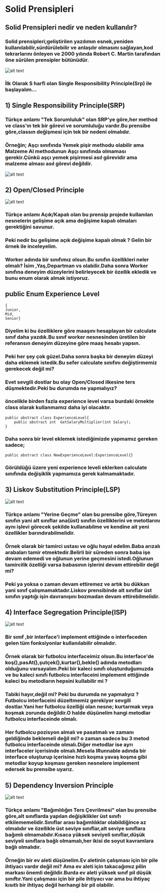 # Solid Prensipleri
## Solid Prensipleri nedir ve neden kullanılır?
### Solid prensipleri;geliştirilen yazılımın esnek,yeniden kullanılabilir,sürdürülebilir ve anlaşılır olmasını sağlayan,kod tekrarlarını önleyen ve 2000 yılında Robert C. Martin tarafından öne sürülen prensipler bütünüdür.

![alt text](https://dijitalseruven.com/wp-content/uploads/2021/02/SOLID-1024x341.jpg)
### İlk Olarak S harfi olan Single Responsibility Principle(Srp) ile başlayalım...
## 1) Single Responsibility Principle(SRP)

### Türkçe anlamı "Tek Sorumluluk" olan SRP'ye göre,her method ve class'ın tek bir görevi ve sorumluluğu vardır.Bu prensibe göre,classın değişmesi için tek bir nedeni olmalıdır.
### Örneğin; Aşçı sınıfında Yemek pişir methodu olabilir ama Malzeme Al methodunun Aşçı sınıfında olmaması gerekir.Çünkü aşçı yemek pişirmesi asıl görevidir ama malzeme alması asıl görevi değildir.

![alt text](https://uploads.toptal.io/blog/image/91846/toptal-blog-image-1449597577848-60a7b4874d676e754260b05866cf967f.jpg)

## 2) Open/Closed Principle
![alt text](https://yazilimcigenclik.com.tr/wp-content/uploads/2021/02/1_0MtFBmm6L2WVM04qCJOZPQ-1024x584.png)

### Türkçe anlamı Açık/Kapalı olan bu prensip projede kullanılan nesnelerin gelişime açık ama değişime kapalı olmaları gerektiğini savunur.
### Peki nedir bu gelişime açık değişime kapalı olmak ? Gelin bir örnek ile inceleyelim.
### Worker adında bir sınıfımız olsun.Bu sınıfın özellikleri neler olmalı? İsim ,Yaş,Departman vs olabilir.Daha sonra Worker sınıfına deneyim düzeylerini belirleyecek bir özellik ekledik ve bunu enum olarak almak istiyoruz.

## public Enum Experience Level 
```
{
Junior,
Mid,
Senior}
```
### Diyelim ki bu özelliklere göre maaşını hesaplayan bir calculate sınıf daha yazdık.Bu sınıf worker nesnesinden üretilen bir referansın deneyim düzeyine göre maaş hesabı yapsın.
### Peki her şey çok güzel.Daha sonra başka bir deneyim düzeyi daha eklemek istedik.Bu sefer calculate sınıfını değiştirmemiz gerekecek değil mi?

### Evet sevgili  dostlar bu olay Open/Closed ilkesine ters düşmektedir.Peki bu durumda ne yapmalıyız?

### öncelikle birden fazla experience level varsa burdaki örnekte class olarak kullanmamız daha iyi olacaktır.
```
public abstract class ExperienceLevel{
    public abstract int  GetSalaryMultiplier(int Salary);
}
```
### Daha sonra bir level eklemek istediğimizde yapmamız gereken sadece;

```
public abstract class NewExperienceLevel:ExperienceLevel{}
```
### Görüldüğü üzere yeni experience leveli eklerken calculate sınıfında değişiklik yapmamıza gerek kalmamaktadır.

## 3) Liskov Substitution Principle(LSP)
![alt text](https://yazilimcigenclik.com.tr/wp-content/uploads/2021/02/1_yKk2XKJaCLNlDxQMx1r55Q-1024x918.png)

### Türkçe anlamı "Yerine Geçme" olan bu prensibe göre,Türeyen sınıfın yani alt sınıflar ana(üst) sınıfın özelliklerini ve metotlarını aynı işlevi görecek şekilde kullanabilme ve kendine ait yeni özellikler barındırabilmelidir.

### Örnek olarak bir tamirci ustası ve oğlu hayal edelim.Baba arızalı arabaları tamir etmektedir.Belirli bir süreden sonra baba işe devam edemedi ve oğlunun yerine geçmesini istedi.Oğlunun tamircilik özelliği varsa babasının işlerini devam ettirebilir değil mi?
### Peki ya yoksa o zaman devam ettiremez ve artık bu dükkan yani sınıf çalışmamaktadır.Liskov prensibinde alt sınıflar üst sınıfın yaptığı işin davranışını bozmadan devam ettirebilmelidir.
## 4) Interface Segregation Principle(ISP)
![alt text](https://blog.ndepend.com/wp-content/uploads/ISP.png)
### Bir sınıf ,bir interface'i implement ettiğinde o interfaceden gelen tüm fonksiyonlar kullanılabilir olmalıdır.

### Örnek olarak bir futbolcu interfaceimiz olsun.Bu interface'de koş(),pasAt(),şutçek(),kurtar(),bekle() adında metodları olduğunu varsayalım.Peki bir kaleci sınıfı oluşturduğumuzda ve bu kaleci sınıfı futbolcu interfaceini implement ettiğinde kaleci bu metodların hepsini kullabilir mi ?
### Tabiki hayır,değil mi? Peki bu durumda ne yapmalıyız ? Futbolcu interfaceini düzeltmemiz gerekiyor sevgili dostlar.Yani her futbolcu özelliği olan nesne; kurtarmak veya koşmak zorunda değildir.O halde düşünelim hangi metodlar futbolcu interfaceinde olmalı.
### Her futbolcu pozisyon almalı ve pasatmalı ve zamanı geldiğinde beklemeli değil mi? o zaman sadece bu 3 metod futbolcu interfaceinde olmalı.Diğer metodlar ise ayrı interfaceler içerisinde olmalı.Mesela IRunnable adında bir interface oluşturup içerisine hızlı koşma yavaş koşma gibi metodlar koyup koşması gereken nesnelere implement edersek bu prensibe uyarız.

## 5) Dependency Inversion Principle
![alt text](https://yazilimcigenclik.com.tr/wp-content/uploads/2021/02/1_Qk8tDmjQlyvwKxNTfXIo0Q-1024x637.png)
### Türkçe anlamı "Bağımlılığın Ters Çevrilmesi" olan bu prensibe göre,alt sınıflarda yapılan değişiklikler üst sınıfı etkilememelidir.Sınıflar arası bağımlılıklar olabildiğince az olmalıdır ve özellikle üst seviye sınıflar,alt seviye sınıflara bağımlı olmamalıdır.Kısaca yüksek seviyeli sınıflar,düşük seviyeli sınıflara bağlı olmamalı,her ikisi de soyut kavramlara bağlı olmalıdır.
### Örneğin bir ev aleti düşünelim.Ev aletinin çalışması için bir pile ihtiyacı vardır değil mi? Ama ev aleti için takacağımız pilin markası önemli değildir.Burda ev aleti yüksek sınıf pil düşük sınıftır.Yani çalışması için bir pile ihtiyacı var ama bu ihtiyaç kısıtlı bir ihtiyaç değil herhangi bir pil olabilir.
